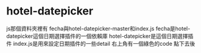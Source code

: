# hotel-datepicker

js那個資料夾裡有 fecha與hotel-datepicker-master和index.js
fecha是hotel-datepicker這個日期選擇插件的一個依賴庫
hotel-datepicker是這個日期選擇插件
index.js是用來設定日期插件的一些detail
右上角有一個綠色的code 點下去後 
